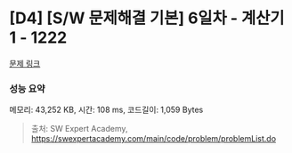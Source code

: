 # [D4] [S/W 문제해결 기본] 6일차 - 계산기1 - 1222 

[문제 링크](https://swexpertacademy.com/main/code/problem/problemDetail.do?contestProbId=AV14mbSaAEwCFAYD) 

### 성능 요약

메모리: 43,252 KB, 시간: 108 ms, 코드길이: 1,059 Bytes



> 출처: SW Expert Academy, https://swexpertacademy.com/main/code/problem/problemList.do